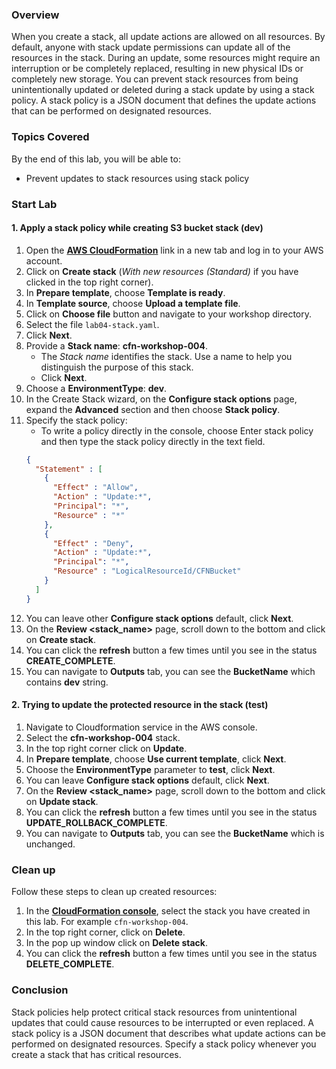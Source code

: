 ### Overview

When you create a stack, all update actions are allowed on all resources. By default, anyone with stack update permissions can update all of the resources in the stack. During an update, some resources might require an interruption or be completely replaced, resulting in new physical IDs or completely new storage. You can prevent stack resources from being unintentionally updated or deleted during a stack update by using a stack policy. A stack policy is a JSON document that defines the update actions that can be performed on designated resources.

### Topics Covered

By the end of this lab, you will be able to:

+ Prevent updates to stack resources using stack policy

### Start Lab

#### 1. Apply a stack policy while creating S3 bucket stack (dev)

1. Open the **[AWS CloudFormation](https://console.aws.amazon.com/cloudformation)** link in a new tab and log in to your AWS account.
1. Click on **Create stack** (_With new resources (Standard)_ if you have clicked in the top right corner).
1. In **Prepare template**, choose **Template is ready**.
1. In **Template source**, choose **Upload a template file**.
1. Click on **Choose file** button and navigate to your workshop directory.
1. Select the file `lab04-stack.yaml`.
1. Click **Next**.
1. Provide a **Stack name**: **cfn-workshop-004**.
    + The _Stack name_ identifies the stack. Use a name to help you distinguish the purpose of this stack.
    + Click **Next**.
1. Choose a **EnvironmentType**: **dev**.
1. In the Create Stack wizard, on the **Configure stack options** page, expand the **Advanced** section and then choose **Stack policy**.
1. Specify the stack policy:
   - To write a policy directly in the console, choose Enter stack policy and then type the stack policy directly in the text field.
   ```json
   {
     "Statement" : [
       {
         "Effect" : "Allow",
         "Action" : "Update:*",
         "Principal": "*",
         "Resource" : "*"
       },
       {
         "Effect" : "Deny",
         "Action" : "Update:*",
         "Principal": "*",
         "Resource" : "LogicalResourceId/CFNBucket"
       }
     ]
   }
   ```
1. You can leave other **Configure stack options** default, click **Next**.
1. On the **Review <stack_name>** page, scroll down to the bottom and click on **Create stack**.
1. You can click the **refresh** button a few times until you see in the status **CREATE_COMPLETE**.
1. You can navigate to **Outputs** tab, you can see the **BucketName** which contains **dev** string.

#### 2. Trying to update the protected resource in the stack (test)

1. Navigate to Cloudformation service in the AWS console.
1. Select the **cfn-workshop-004** stack.
1. In the top right corner click on **Update**.
1. In **Prepare template**, choose **Use current template**, click **Next**.
1. Choose the **EnvironmentType** parameter to **test**, click **Next**.
1. You can leave **Configure stack options** default, click **Next**.
1. On the **Review <stack_name>** page, scroll down to the bottom and click on **Update stack**.
1. You can click the **refresh** button a few times until you see in the status **UPDATE_ROLLBACK_COMPLETE**.
1. You can navigate to **Outputs** tab, you can see the **BucketName** which is unchanged.

### Clean up

Follow these steps to clean up created resources:

1. In the **[CloudFormation console](https://console.aws.amazon.com/cloudformation)**, select the stack you have created in this lab. For example `cfn-workshop-004`.
1. In the top right corner, click on **Delete**.
1. In the pop up window click on **Delete stack**.
1. You can click the **refresh** button a few times until you see in the status **DELETE_COMPLETE**.

### Conclusion

Stack policies help protect critical stack resources from unintentional updates that could cause resources to be interrupted or even replaced. A stack policy is a JSON document that describes what update actions can be performed on designated resources. Specify a stack policy whenever you create a stack that has critical resources.
